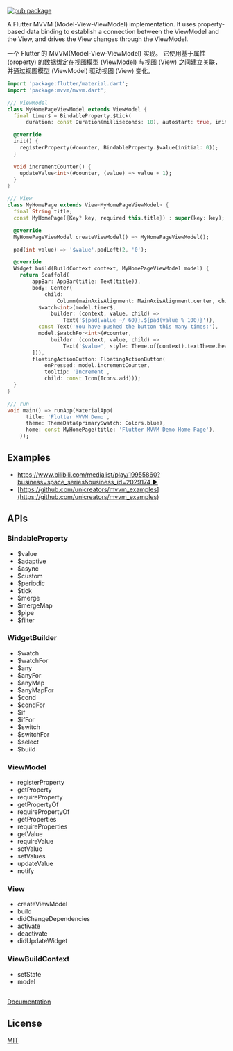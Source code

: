 
[![pub package](https://img.shields.io/pub/v/mvvm.svg)](https://pub.dev/packages/mvvm)



A Flutter MVVM (Model-View-ViewModel) implementation. It uses property-based data binding to establish a connection between the ViewModel and the View, and drives the View changes through the ViewModel.
  
  

一个 Flutter 的 MVVM(Model-View-ViewModel) 实现。 它使用基于属性 (property) 的数据绑定在视图模型 (ViewModel) 与视图 (View) 之间建立关联，并通过视图模型 (ViewModel) 驱动视图 (View) 变化。 


```dart
import 'package:flutter/material.dart';
import 'package:mvvm/mvvm.dart';

/// ViewModel
class MyHomePageViewModel extends ViewModel {
  final timer$ = BindableProperty.$tick(
      duration: const Duration(milliseconds: 10), autostart: true, initial: 0);

  @override
  init() {
    registerProperty(#counter, BindableProperty.$value(initial: 0));
  }

  void incrementCounter() {
    updateValue<int>(#counter, (value) => value + 1);
  }
}

/// View
class MyHomePage extends View<MyHomePageViewModel> {
  final String title;
  const MyHomePage({Key? key, required this.title}) : super(key: key);

  @override
  MyHomePageViewModel createViewModel() => MyHomePageViewModel();

  pad(int value) => '$value'.padLeft(2, '0');

  @override
  Widget build(BuildContext context, MyHomePageViewModel model) {
    return Scaffold(
        appBar: AppBar(title: Text(title)),
        body: Center(
            child:
                Column(mainAxisAlignment: MainAxisAlignment.center, children: [
          $watch<int>(model.timer$,
              builder: (context, value, child) =>
                  Text('${pad(value ~/ 60)}.${pad(value % 100)}')),
          const Text('You have pushed the button this many times:'),
          model.$watchFor<int>(#counter,
              builder: (context, value, child) =>
                  Text('$value', style: Theme.of(context).textTheme.headline4))
        ])),
        floatingActionButton: FloatingActionButton(
            onPressed: model.incrementCounter,
            tooltip: 'Increment',
            child: const Icon(Icons.add)));
  }
}

/// run
void main() => runApp(MaterialApp(
      title: 'Flutter MVVM Demo',
      theme: ThemeData(primarySwatch: Colors.blue),
      home: const MyHomePage(title: 'Flutter MVVM Demo Home Page'),
    ));

```

## Examples

- [https://www.bilibili.com/medialist/play/19955860?business=space_series&business_id=2029174 :arrow_forward:](https://www.bilibili.com/medialist/play/19955860?business=space_series&business_id=2029174)
- [https://github.com/unicreators/mvvm_examples](https://github.com/unicreators/mvvm_examples)


## APIs

### BindableProperty

- $value
- $adaptive
- $async
- $custom
- $periodic
- $tick
- $merge
- $mergeMap
- $pipe
- $filter


### WidgetBuilder

- $watch
- $watchFor
- $any
- $anyFor
- $anyMap
- $anyMapFor
- $cond
- $condFor
- $if
- $ifFor
- $switch
- $switchFor
- $select
- $build


### ViewModel

- registerProperty
- getProperty
- requireProperty
- getPropertyOf
- requirePropertyOf
- getProperties
- requireProperties
- getValue
- requireValue
- setValue
- setValues
- updateValue
- notify


### View

- createViewModel
- build
- didChangeDependencies
- activate
- deactivate
- didUpdateWidget


### ViewBuildContext

- setState
- model


##

[Documentation](https://pub.dev/documentation/mvvm/latest/mvvm/mvvm-library.html)


## License

[MIT](LICENSE)